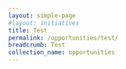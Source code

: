 ```yaml
---
layout: simple-page
#layout: initiatives
title: Test
permalink: /opportunities/test/
breadcrumb: Test
collection_name: opportunities
---
```


